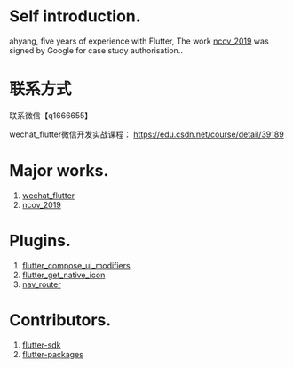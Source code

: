 # Self introduction.
ahyang, five years of experience with Flutter, The work [ncov_2019](https://github.com/fluttercandies/ncov_2019) was signed by Google for case study authorisation..

# 联系方式
联系微信【q1666655】

wechat_flutter微信开发实战课程：
https://edu.csdn.net/course/detail/39189

# Major works.
1. [wechat_flutter](https://github.com/fluttercandies/wechat_flutter)
2. [ncov_2019](https://github.com/fluttercandies/ncov_2019)

# Plugins.
1. [flutter_compose_ui_modifiers](https://github.com/ahyangnb/flutter_compose_ui_modifiers)
2. [flutter_get_native_icon](https://pub.dev/packages/flutter_get_native_icon)
3. [nav_router](https://pub.dev/packages/nav_router)

# Contributors.
1. [flutter-sdk](https://github.com/flutter/flutter)
2. [flutter-packages](https://github.com/flutter/packages)
